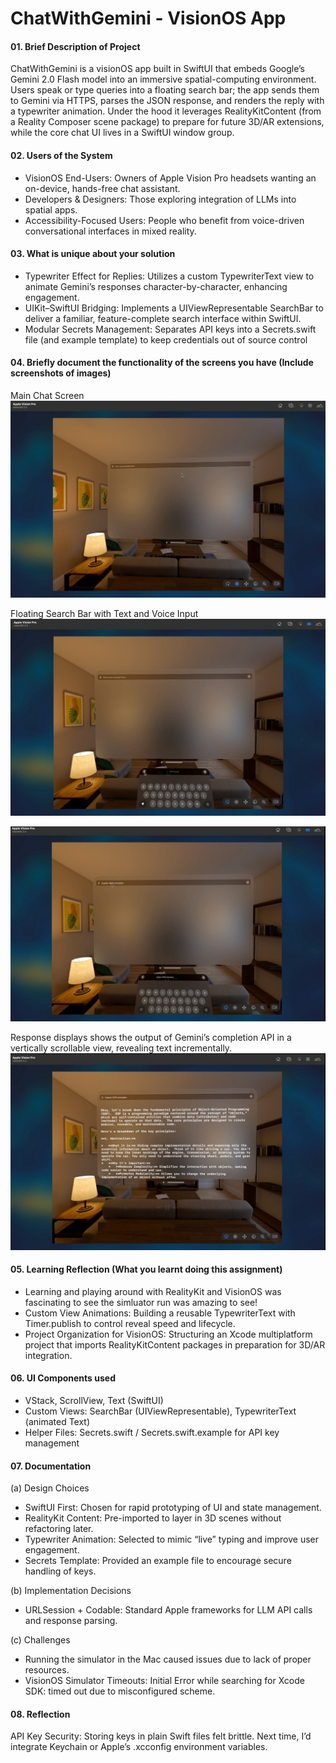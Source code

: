 # ChatWithGemini - VisionOS App

#### 01. Brief Description of Project
ChatWithGemini is a visionOS app built in SwiftUI that embeds Google’s Gemini 2.0 Flash model into an immersive spatial-computing environment. Users speak or type queries into a floating search bar; the app sends them to Gemini via HTTPS, parses the JSON response, and renders the reply with a typewriter animation. Under the hood it leverages RealityKitContent (from a Reality Composer scene package) to prepare for future 3D/AR extensions, while the core chat UI lives in a SwiftUI window group.

#### 02. Users of the System
- VisionOS End-Users: Owners of Apple Vision Pro headsets wanting an on-device, hands-free chat assistant.
- Developers & Designers: Those exploring integration of LLMs into spatial apps.
- Accessibility-Focused Users: People who benefit from voice-driven conversational interfaces in mixed reality.

#### 03. What is unique about your solution
- Typewriter Effect for Replies: Utilizes a custom TypewriterText view to animate Gemini’s responses character-by-character, enhancing engagement.
- UIKit–SwiftUI Bridging: Implements a UIViewRepresentable SearchBar to deliver a familiar, feature-complete search interface within SwiftUI.
- Modular Secrets Management: Separates API keys into a Secrets.swift file (and example template) to keep credentials out of source control

#### 04. Briefly document the functionality of the screens you have (Include screenshots of images)
Main Chat Screen
![Screen 1](Resources/1.jpeg)  

Floating Search Bar with Text and Voice Input
![Screen 1](Resources/2.jpeg)  

![Screen 1](Resources/3.jpeg)  

Response displays shows the output of Gemini’s completion API in a vertically scrollable view, revealing text incrementally.
![Screen 1](Resources/4.jpeg)  


#### 05. Learning Reflection (What you learnt doing this assignment)
- Learning and playing around with RealityKit and VisionOS was fascinating to see the simluator run was amazing to see!
- Custom View Animations: Building a reusable TypewriterText with Timer.publish to control reveal speed and lifecycle.
- Project Organization for VisionOS: Structuring an Xcode multiplatform project that imports RealityKitContent packages in preparation for 3D/AR integration.

#### 06. UI Components used
- VStack, ScrollView, Text (SwiftUI)
- Custom Views: SearchBar (UIViewRepresentable), TypewriterText (animated Text)
- Helper Files: Secrets.swift / Secrets.swift.example for API key management

#### 07. Documentation 

(a) Design Choices
- SwiftUI First: Chosen for rapid prototyping of UI and state management.
- RealityKit Content: Pre-imported to layer in 3D scenes without refactoring later.
- Typewriter Animation: Selected to mimic “live” typing and improve user engagement.
- Secrets Template: Provided an example file to encourage secure handling of keys.

(b) Implementation Decisions
- URLSession + Codable: Standard Apple frameworks for LLM API calls and response parsing.

(c) Challenges
- Running the simulator in the Mac caused issues due to lack of proper resources.
- VisionOS Simulator Timeouts: Initial Error while searching for Xcode SDK: timed out due to misconfigured scheme.

#### 08. Reflection
API Key Security: Storing keys in plain Swift files felt brittle. Next time, I’d integrate Keychain or Apple’s .xcconfig environment variables.



  

